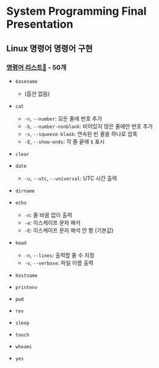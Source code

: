 # System Programming Final Presentation
## Linux 명령어 명령어 구현
### [명령어 리스트📜](https://github.com/Gnyo/SystemPGM/tree/main/0613/Linux_Commands) - 50개
- `basename`
  - (옵션 없음)
- `cat`
  - `-n`, `--number`: 모든 줄에 번호 추가
  - `-b`, `--number-nonblank`: 비어있지 않은 줄에만 번호 추가
  - `-s`, `--squeeze-blank`: 연속된 빈 줄을 하나로 압축
  - `-E`, `--show-ends`: 각 줄 끝에 `$` 표시

- `clear`

- `date`
  - `-u`, `--utc`, `--universal`: UTC 시간 출력

- `dirname`

- `echo`
  - `-n`: 줄 바꿈 없이 출력
  - `-e`: 이스케이프 문자 해석
  - `-E`: 이스케이프 문자 해석 안 함 (기본값)

- `head`
  - `-n`, `--lines`: 출력할 줄 수 지정
  - `-v`, `--verbose`: 파일 이름 출력

- `hostname`

- `printenv`

- `pwd`
  
- `rev`

- `sleep`

- `touch`

- `whoami`

- `yes`
